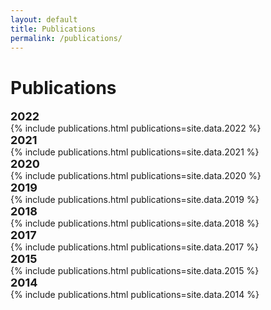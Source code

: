 ```yaml
---
layout: default
title: Publications
permalink: /publications/
---
```


<h1>Publications</h1>

<div class="wrapper-header">
  <font size="4"><b>2022</b></font>
</div>
{% include publications.html publications=site.data.2022 %}

<div class="wrapper-header">
  <font size="4"><b>2021</b></font>
</div>
{% include publications.html publications=site.data.2021 %}

<div class="wrapper-header">
  <font size="4"><b>2020</b></font>
</div>
{% include publications.html publications=site.data.2020 %}

<div class="wrapper-header">
  <font size="4"><b>2019</b></font>
</div>
{% include publications.html publications=site.data.2019 %}

<div class="wrapper-header">
  <font size="4"><b>2018</b></font>
</div>
{% include publications.html publications=site.data.2018 %}

<div class="wrapper-header">
  <font size="4"><b>2017</b></font>
</div>
{% include publications.html publications=site.data.2017 %}

<div class="wrapper-header">
  <font size="4"><b>2015</b></font>
</div>
{% include publications.html publications=site.data.2015 %}

<div class="wrapper-header">
  <font size="4"><b>2014</b></font>
</div>
{% include publications.html publications=site.data.2014 %}
